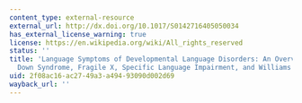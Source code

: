 ```yaml
---
content_type: external-resource
external_url: http://dx.doi.org/10.1017/S0142716405050034
has_external_license_warning: true
license: https://en.wikipedia.org/wiki/All_rights_reserved
status: ''
title: 'Language Symptoms of Developmental Language Disorders: An Overview of Autism,
  Down Syndrome, Fragile X, Specific Language Impairment, and Williams Syndrome'
uid: 2f08ac16-ac27-49a3-a494-93090d002d69
wayback_url: ''
---
```

